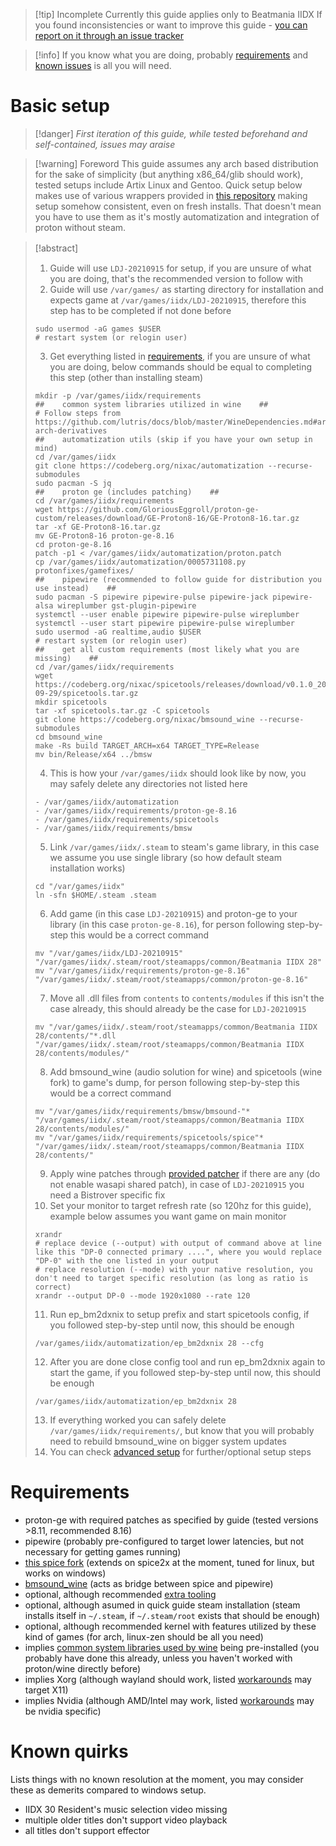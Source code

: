 >[!tip] Incomplete
>Currently this guide applies only to Beatmania IIDX
>If you found inconsistencies or want to improve this guide - [you can report on it through an issue tracker](https://codeberg.org/nixac/pages/issues)

>[!info]
If you know what you are doing, probably [requirements](#Requirements) and [known issues](Confirmed%20Issues.md) is all you will need.

# Basic setup
> [!danger] *First iteration of this guide, while tested beforehand and self-contained, issues may araise*

>[!warning] Foreword
This guide assumes any arch based distribution for the sake of simplicity (but anything x86_64/glib should work), tested setups include Artix Linux and Gentoo.
Quick setup below makes use of various wrappers provided in [this repository](https://codeberg.org/nixac/automatization) making setup somehow consistent, even on fresh installs.
That doesn't mean you have to use them as it's mostly automatization and integration of proton without steam.

>[!abstract] 　
>1. Guide will use `LDJ-20210915` for setup, if you are unsure of what you are doing, that's the recommended version to follow with
>2. Guide will use `/var/games/` as starting directory for installation and expects game at `/var/games/iidx/LDJ-20210915`, therefore this step has to be completed if not done before
>```shell
>sudo usermod -aG games $USER
># restart system (or relogin user)
>```
>3. Get everything listed in [requirements](#Requirements), if you are unsure of what you are doing, below commands should be equal to completing this step (other than installing steam)
>```shell
>mkdir -p /var/games/iidx/requirements
>##    common system libraries utilized in wine    ##
># Follow steps from https://github.com/lutris/docs/blob/master/WineDependencies.md#archendeavourosmanjaroother-arch-derivatives
>##    automatization utils (skip if you have your own setup in mind)
>cd /var/games/iidx
>git clone https://codeberg.org/nixac/automatization --recurse-submodules
>sudo pacman -S jq
>##    proton ge (includes patching)    ##
>cd /var/games/iidx/requirements
>wget https://github.com/GloriousEggroll/proton-ge-custom/releases/download/GE-Proton8-16/GE-Proton8-16.tar.gz
>tar -xf GE-Proton8-16.tar.gz
>mv GE-Proton8-16 proton-ge-8.16
>cd proton-ge-8.16
>patch -p1 < /var/games/iidx/automatization/proton.patch
>cp /var/games/iidx/automatization/0005731108.py protonfixes/gamefixes/
>##    pipewire (recommended to follow guide for distribution you use instead)    ##
>sudo pacman -S pipewire pipewire-pulse pipewire-jack pipewire-alsa wireplumber gst-plugin-pipewire
>systemctl --user enable pipewire pipewire-pulse wireplumber
>systemctl --user start pipewire pipewire-pulse wireplumber
>sudo usermod -aG realtime,audio $USER
># restart system (or relogin user)
>##    get all custom requirements (most likely what you are missing)    ##
>cd /var/games/iidx/requirements
>wget https://codeberg.org/nixac/spicetools/releases/download/v0.1.0_2023-09-29/spicetools.tar.gz
>mkdir spicetools
>tar -xf spicetools.tar.gz -C spicetools
>git clone https://codeberg.org/nixac/bmsound_wine --recurse-submodules
>cd bmsound_wine
>make -Rs build TARGET_ARCH=x64 TARGET_TYPE=Release
>mv bin/Release/x64 ../bmsw
>```
>4. This is how your `/var/games/iidx` should look like by now, you may safely delete any directories not listed here
>```dirtree
>- /var/games/iidx/automatization
>- /var/games/iidx/requirements/proton-ge-8.16
>- /var/games/iidx/requirements/spicetools
>- /var/games/iidx/requirements/bmsw
>```
>5. Link `/var/games/iidx/.steam` to steam's game library, in this case we assume you use single library (so how default steam installation works)
>```shell
>cd "/var/games/iidx"
>ln -sfn $HOME/.steam .steam
>```
>6. Add game (in this case `LDJ-20210915`) and proton-ge to your library (in this case `proton-ge-8.16`), for person following step-by-step this would be a correct command
>```shell
>mv "/var/games/iidx/LDJ-20210915" "/var/games/iidx/.steam/root/steamapps/common/Beatmania IIDX 28"
>mv "/var/games/iidx/requirements/proton-ge-8.16" "/var/games/iidx/.steam/root/steamapps/common/proton-ge-8.16" 
>```
>7. Move all .dll files from `contents` to `contents/modules` if this isn't the case already, this should already be the case for `LDJ-20210915` 
>```shell
>mv "/var/games/iidx/.steam/root/steamapps/common/Beatmania IIDX 28/contents/"*.dll "/var/games/iidx/.steam/root/steamapps/common/Beatmania IIDX 28/contents/modules/"
>```
>8. Add bmsound_wine (audio solution for wine) and spicetools (wine fork) to game's dump, for person following step-by-step this would be a correct command
>```shell
>mv "/var/games/iidx/requirements/bmsw/bmsound-"* "/var/games/iidx/.steam/root/steamapps/common/Beatmania IIDX 28/contents/modules/"
>mv "/var/games/iidx/requirements/spicetools/spice"* "/var/games/iidx/.steam/root/steamapps/common/Beatmania IIDX 28/contents/"
>```
>9. Apply wine patches through <a target="" href="patcher/">provided patcher</a> if there are any (do not enable wasapi shared patch), in case of `LDJ-20210915` you need a Bistrover specific fix
>10. Set your monitor to target refresh rate (so 120hz for this guide), example below assumes you want game on main monitor
>```shell
>xrandr
># replace device (--output) with output of command above at line like this "DP-0 connected primary ....", where you would replace "DP-0" with the one listed in your output
># replace resolution (--mode) with your native resolution, you don't need to target specific resolution (as long as ratio is correct)
>xrandr --output DP-0 --mode 1920x1080 --rate 120
>```
>11. Run ep_bm2dxnix to setup prefix and start spicetools config, if you followed step-by-step until now, this should be enough
>```shell
>/var/games/iidx/automatization/ep_bm2dxnix 28 --cfg
>```
>12. After you are done close config tool and run ep_bm2dxnix again to start the game, if you followed step-by-step until now, this should be enough
>```shell
>/var/games/iidx/automatization/ep_bm2dxnix 28
>```
>13. If everything worked you can safely delete `/var/games/iidx/requirements/`, but know that you will probably need to rebuild bmsound_wine on bigger system updates
>14. You can check [advanced setup](/Beatmania%20IIDX/Advanced%20Setup.md) for further/optional setup steps




# Requirements
* proton-ge with required patches as specified by guide (tested versions >8.11, recommended 8.16)
* pipewire (probably pre-configured to target lower latencies, but not necessary for getting games running)
* [this spice fork](https://codeberg.org/nixac/spicetools) (extends on spice2x at the moment, tuned for linux, but works on windows)
* [bmsound_wine](https://codeberg.org/nixac/bmsound_wine) (acts as bridge between spice and pipewire)
* optional, although recommended [extra tooling](https://codeberg.org/nixac/automatization)
* optional, although asumed in quick guide steam installation (steam installs itself in `~/.steam`, if `~/.steam/root` exists that should be enough)
* optional, although recommended kernel with features utilized by these kind of games (for arch, linux-zen should be all you need)
* implies [common system libraries used by wine](https://github.com/lutris/docs/blob/master/WineDependencies.md#archendeavourosmanjaroother-arch-derivatives) being pre-installed (you probably have done this already, unless you haven't worked with proton/wine directly before)
* implies Xorg (although wayland should work, listed [workarounds](Confirmed%20Issues.md) may target X11)
* implies Nvidia (although AMD/Intel may work, listed [workarounds](Confirmed%20Issues.md) may be nvidia specific)

# Known quirks
Lists things with no known resolution at the moment, you may consider these as demerits compared to windows setup.
* IIDX 30 Resident's music selection video missing
* multiple older titles don't support video playback
* all titles don't support effector